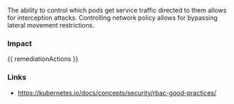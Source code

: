 
The ability to control which pods get service traffic directed to them allows for interception attacks. Controlling network policy allows for bypassing lateral movement restrictions.

### Impact
<!-- Add Impact here -->

<!-- DO NOT CHANGE -->
{{ remediationActions }}

### Links
- https://kubernetes.io/docs/concepts/security/rbac-good-practices/


